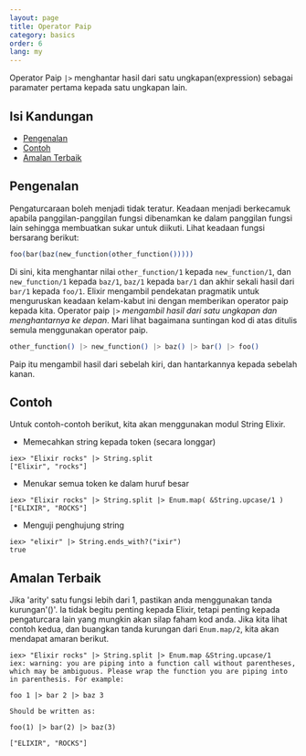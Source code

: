 ```yaml
---
layout: page
title: Operator Paip 
category: basics
order: 6 
lang: my
---
```


Operator Paip `|>` menghantar hasil dari satu ungkapan(expression) sebagai paramater pertama kepada satu ungkapan lain.

## Isi Kandungan

- [Pengenalan](#pengenalan)
- [Contoh](#contoh)
- [Amalan Terbaik](#amalan-terbaik)

## Pengenalan

Pengaturcaraan boleh menjadi tidak teratur.  Keadaan menjadi berkecamuk apabila panggilan-panggilan fungsi dibenamkan ke dalam panggilan fungsi lain sehingga membuatkan sukar untuk diikuti.  Lihat keadaan fungsi bersarang berikut:

```elixir
foo(bar(baz(new_function(other_function()))))
```

Di sini, kita menghantar nilai `other_function/1` kepada `new_function/1`, dan `new_function/1` kepada `baz/1`, `baz/1` kepada `bar/1` dan akhir sekali hasil dari `bar/1` kepada `foo/1`.  Elixir mengambil pendekatan pragmatik untuk menguruskan keadaan kelam-kabut ini dengan memberikan operator paip kepada kita.  Operator paip `|>` *mengambil hasil dari satu ungkapan dan menghantarnya ke depan*.  Mari lihat bagaimana suntingan kod di atas ditulis semula menggunakan operator paip.  

```elixir
other_function() |> new_function() |> baz() |> bar() |> foo()
```

Paip itu mengambil hasil dari sebelah kiri, dan hantarkannya kepada sebelah kanan.

## Contoh

Untuk contoh-contoh berikut, kita akan menggunakan modul String Elixir.

- Memecahkan string kepada token (secara longgar)

```shell
iex> "Elixir rocks" |> String.split
["Elixir", "rocks"]
```

- Menukar semua token ke dalam huruf besar

```shell
iex> "Elixir rocks" |> String.split |> Enum.map( &String.upcase/1 )
["ELIXIR", "ROCKS"]
```

- Menguji penghujung string

```shell
iex> "elixir" |> String.ends_with?("ixir")
true
```

## Amalan Terbaik

Jika 'arity' satu fungsi lebih dari 1, pastikan anda menggunakan tanda kurungan'()'.  Ia tidak begitu penting kepada Elixir, tetapi penting kepada pengaturcara lain yang mungkin akan silap faham kod anda.  Jika kita lihat contoh kedua, dan buangkan tanda kurungan dari `Enum.map/2`, kita akan mendapat amaran berikut.

```shell
iex> "Elixir rocks" |> String.split |> Enum.map &String.upcase/1
iex: warning: you are piping into a function call without parentheses, which may be ambiguous. Please wrap the function you are piping into in parenthesis. For example:

foo 1 |> bar 2 |> baz 3

Should be written as:

foo(1) |> bar(2) |> baz(3)

["ELIXIR", "ROCKS"]
```

